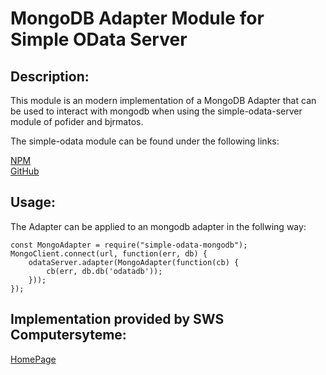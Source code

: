 # MongoDB Adapter Module for Simple OData Server 

## Description:
This module is an modern implementation of a MongoDB Adapter that can be used to interact with mongodb when using the simple-odata-server module of pofider and bjrmatos.

The simple-odata module can be found under the following links:

[NPM](https://www.npmjs.com/package/simple-odata-server)  
[GitHub](https://github.com/pofider/node-simple-odata-server#readme)

## Usage:
The Adapter can be applied to an mongodb adapter in the follwing way:

    const MongoAdapter = require("simple-odata-mongodb");
    MongoClient.connect(url, function(err, db) {
		odataServer.adapter(MongoAdapter(function(cb) { 
			cb(err, db.db('odatadb')); 
		})); 
	});


## Implementation provided by SWS Computersyteme:
[HomePage](https://www.sws.de/)
